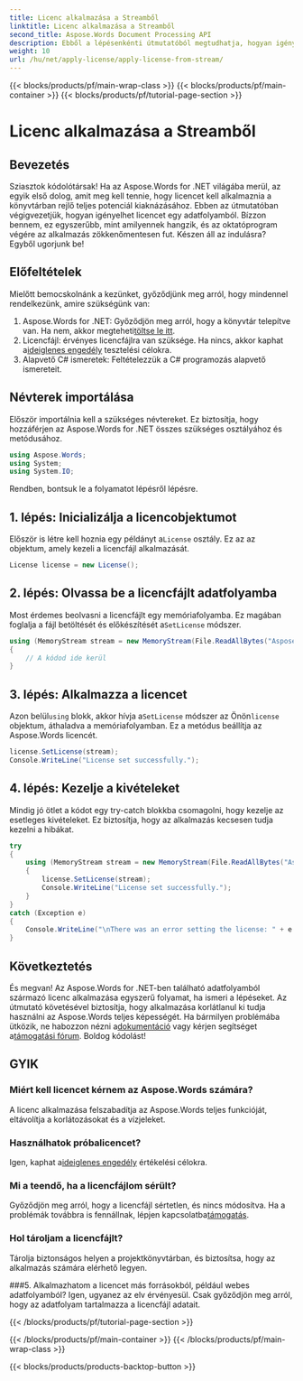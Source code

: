 ```yaml
---
title: Licenc alkalmazása a Streamből
linktitle: Licenc alkalmazása a Streamből
second_title: Aspose.Words Document Processing API
description: Ebből a lépésenkénti útmutatóból megtudhatja, hogyan igényelhet licencet egy adatfolyamból az Aspose.Words for .NET-ben. Használja ki az Aspose.Words teljes potenciálját.
weight: 10
url: /hu/net/apply-license/apply-license-from-stream/
---
```


{{< blocks/products/pf/main-wrap-class >}}
{{< blocks/products/pf/main-container >}}
{{< blocks/products/pf/tutorial-page-section >}}

# Licenc alkalmazása a Streamből

## Bevezetés

Sziasztok kódolótársak! Ha az Aspose.Words for .NET világába merül, az egyik első dolog, amit meg kell tennie, hogy licencet kell alkalmaznia a könyvtárban rejlő teljes potenciál kiaknázásához. Ebben az útmutatóban végigvezetjük, hogyan igényelhet licencet egy adatfolyamból. Bízzon bennem, ez egyszerűbb, mint amilyennek hangzik, és az oktatóprogram végére az alkalmazás zökkenőmentesen fut. Készen áll az indulásra? Egyből ugorjunk be!

## Előfeltételek

Mielőtt bemocskolnánk a kezünket, győződjünk meg arról, hogy mindennel rendelkezünk, amire szükségünk van:

1.  Aspose.Words for .NET: Győződjön meg arról, hogy a könyvtár telepítve van. Ha nem, akkor megteheti[töltse le itt](https://releases.aspose.com/words/net/).
2.  Licencfájl: érvényes licencfájlra van szüksége. Ha nincs, akkor kaphat a[ideiglenes engedély](https://purchase.aspose.com/temporary-license/) tesztelési célokra.
3. Alapvető C# ismeretek: Feltételezzük a C# programozás alapvető ismereteit.

## Névterek importálása

Először importálnia kell a szükséges névtereket. Ez biztosítja, hogy hozzáférjen az Aspose.Words for .NET összes szükséges osztályához és metódusához.

```csharp
using Aspose.Words;
using System;
using System.IO;
```

Rendben, bontsuk le a folyamatot lépésről lépésre.

## 1. lépés: Inicializálja a licencobjektumot

 Először is létre kell hoznia egy példányt a`License` osztály. Ez az az objektum, amely kezeli a licencfájl alkalmazását.

```csharp
License license = new License();
```

## 2. lépés: Olvassa be a licencfájlt adatfolyamba

 Most érdemes beolvasni a licencfájlt egy memóriafolyamba. Ez magában foglalja a fájl betöltését és előkészítését a`SetLicense` módszer.

```csharp
using (MemoryStream stream = new MemoryStream(File.ReadAllBytes("Aspose.Words.lic")))
{
    // A kódod ide kerül
}
```

## 3. lépés: Alkalmazza a licencet

 Azon belül`using` blokk, akkor hívja a`SetLicense` módszer az Önön`license` objektum, áthaladva a memóriafolyamban. Ez a metódus beállítja az Aspose.Words licencét.

```csharp
license.SetLicense(stream);
Console.WriteLine("License set successfully.");
```

## 4. lépés: Kezelje a kivételeket

Mindig jó ötlet a kódot egy try-catch blokkba csomagolni, hogy kezelje az esetleges kivételeket. Ez biztosítja, hogy az alkalmazás kecsesen tudja kezelni a hibákat.

```csharp
try
{
    using (MemoryStream stream = new MemoryStream(File.ReadAllBytes("Aspose.Words.lic")))
    {
        license.SetLicense(stream);
        Console.WriteLine("License set successfully.");
    }
}
catch (Exception e)
{
    Console.WriteLine("\nThere was an error setting the license: " + e.Message);
}
```

## Következtetés

 És megvan! Az Aspose.Words for .NET-ben található adatfolyamból származó licenc alkalmazása egyszerű folyamat, ha ismeri a lépéseket. Az útmutató követésével biztosítja, hogy alkalmazása korlátlanul ki tudja használni az Aspose.Words teljes képességét. Ha bármilyen problémába ütközik, ne habozzon nézni a[dokumentáció](https://reference.aspose.com/words/net/) vagy kérjen segítséget a[támogatási fórum](https://forum.aspose.com/c/words/8). Boldog kódolást!

## GYIK

### Miért kell licencet kérnem az Aspose.Words számára?
A licenc alkalmazása felszabadítja az Aspose.Words teljes funkcióját, eltávolítja a korlátozásokat és a vízjeleket.

### Használhatok próbalicencet?
 Igen, kaphat a[ideiglenes engedély](https://purchase.aspose.com/temporary-license/) értékelési célokra.

### Mi a teendő, ha a licencfájlom sérült?
 Győződjön meg arról, hogy a licencfájl sértetlen, és nincs módosítva. Ha a problémák továbbra is fennállnak, lépjen kapcsolatba[támogatás](https://forum.aspose.com/c/words/8).

### Hol tároljam a licencfájlt?
Tárolja biztonságos helyen a projektkönyvtárban, és biztosítsa, hogy az alkalmazás számára elérhető legyen.

###5. Alkalmazhatom a licencet más forrásokból, például webes adatfolyamból?
Igen, ugyanez az elv érvényesül. Csak győződjön meg arról, hogy az adatfolyam tartalmazza a licencfájl adatait.

{{< /blocks/products/pf/tutorial-page-section >}}

{{< /blocks/products/pf/main-container >}}
{{< /blocks/products/pf/main-wrap-class >}}

{{< blocks/products/products-backtop-button >}}
